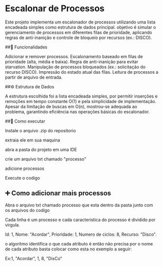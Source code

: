 # Escalonar de Processos

Este projeto implementa um escalonador de processos utilizando uma lista encadeada simples como estrutura de dados principal. 
objetivo é simular o gerenciamento de processos em diferentes filas de prioridade, 
aplicando regras de anti-inanição e controle de bloqueio por recursos (ex.: DISCO).

##🚀 Funcionalidades

Adicionar e remover processos.
Escalonamento baseado em filas de prioridade (alta, média e baixa).
Regra de anti-inanição para evitar starvation.
Manipulação de processos bloqueados (ex.: solicitação do recurso DISCO).
Impressão do estado atual das filas.
Leitura de processos a partir de arquivo de entrada.

##⚙️ Estrutura de Dados

A estrutura escolhida foi a lista encadeada simples, por permitir inserções e remoções em tempo constante O(1) e pela simplicidade de implementação. 
Apesar da limitação de buscas em O(n), mostrou-se adequada ao problema, garantindo eficiência nas operações básicas do escalonador.

##💾 Como executar 

Instale o arquivo .zip do repositorio 

extraia ele em sua maquina 

abra a pasta do projeto em uma IDE

crie um arquivo txt chamado "processo"

adicione processos 

Execute o codigo 

## ➕ Como adicionar mais processos 
Abra o arquivo txt chamado processo que esta dentro da pasta junto com os arquivos do codigo

Cada linha é um processo e cada caracteristica do processo é dividido por virgula.

Id: 1, Nome: "Acordar", Prioridade: 1, Numero de ciclos: 8, Recurso: "Disco".

o algoritmo identifica o que cada atributo é então não precisa por o nome de cada atributo
basta colocar como esta no exemplo a seguir:

Ex:1, "Acordar", 1, 8, "DisCo"





